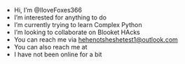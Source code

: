 -  Hi, I’m @IloveFoxes366
-  I’m interested for anything to do
-  I’m currently trying to learn Complex Python
-  I’m looking to collaborate on Blooket HAcks
-  You can reach me via hehenotsheshetest1@outlook.com
- You can also reach me at 
- I have not been online for a bit
